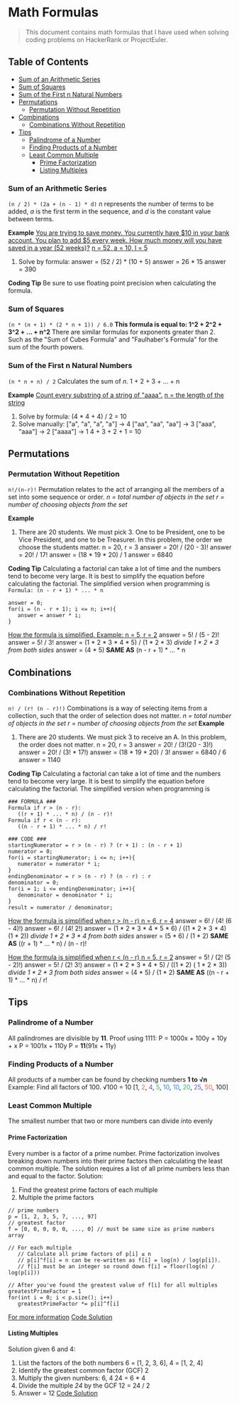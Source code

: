 # Math Formulas
> This document contains math formulas that I have used when solving coding problems on HackerRank or ProjectEuler.

## Table of Contents
- [Sum of an Arithmetic Series](#sum-of-an-arithmetic-series)
- [Sum of Squares](#sum-of-squares)
- [Sum of the First n Natural Numbers](#sum-of-the-first-n-natural-numbers)
- [Permutations](#permutations)
   - [Permutation Without Repetition](#permutation-without-repetition)
- [Combinations](#combinations)
   - [Combinations Without Repetition](#combinations-without-repetition)
- [Tips](#tips)
   - [Palindrome of a Number](#palindrome-of-a-number)
   - [Finding Products of a Number](#finding-products-of-a-number)
   - [Least Common Multiple](#least-common-multiple)
      - [Prime Factorization](#prime-factorization)
      - [Listing Multiples](#listing-multiples)
### Sum of an Arithmetic Series
`(n / 2) * (2a + (n - 1) * d)`
 *n* represents the number of terms to be added, *a* is the first term in the sequence, and *d* is the constant value between terms.

 **Example**
 <ins>You are trying to save money. You currently have $10 in your bank account. You plan to add $5 every week. How much money will you have saved in a year (52 weeks)?</ins>
 <ins>n = 52, a = 10, l = 5</ins>
1) Solve by formula:
   answer = (52 / 2) * (10 + 5)
   answer = 26 * 15
   answer = 390

**Coding Tip**
Be sure to use floating point precision when calculating the formula.

### Sum of Squares
`(n * (n + 1) * (2 * n + 1)) / 6.0`
**This formula is equal to: 1^2 + 2^2 + 3^2 + ... + n^2**
There are similar formulas for exponents greater than 2. Such as the "Sum of Cubes Formula" and "Faulhaber's Formula" for the sum of the fourth powers. 
### Sum of the First n Natural Numbers
`(n * n + n) / 2`
Calculates the sum of *n*.
1 + 2 + 3 + ... + n

**Example**
<ins>Count every substring of a string of "aaaa".</ins> 
   <ins>n = the length of the string</ins>
1) Solve by formula: 
   (4 * 4 + 4) / 2 = 10
2) Solve manually:
   ["a", "a", "a", "a"] -> 4
   ["aa", "aa", "aa"] -> 3
   ["aaa", "aaa"] -> 2
   ["aaaa"] -> 1
   4 + 3 + 2 + 1 = 10

## Permutations
### Permutation Without Repetition
`n!/(n-r)!`
Permutation relates to the act of arranging all the members of a set into some sequence or order.
*n = total number of objects in the set
r = number of choosing objects from the set*

**Example**
1) There are 20 students. We must pick 3. One to be President, one to be Vice President, and one to be Treasurer. In this problem, the order we choose the students matter.
n = 20, r = 3
answer = 20! / (20 - 3)!
answer = 20! / 17!
answer = (18 \*  19 \* 20) / 1
answer = 6840

**Coding Tip**
Calculating a factorial can take a lot of time and the numbers tend to become very large. It is best to simplify the equation before calculating the factorial. The simplified version when programming is
`Formula: (n - r + 1) * ... * n `
```
answer = 0;
for(i = (n - r + 1); i <= n; i++){
   answer = answer * i;
}
```
<ins>How the formula is simplified. 
Example: n = 5, r = 2</ins>
answer = 5! / (5 - 2)!
answer = 5! / 3!
answer = (1 * 2 * 3 * 4 * 5) / (1 * 2 * 3)
*divide 1 * 2 * 3 from both sides*
answer = (4 * 5) **SAME AS** (n - r + 1) * ... * n

## Combinations
### Combinations Without Repetition
`n! / (r! (n - r)!)`
Combinations is a way of selecting items from a collection, such that the order of selection does not matter.
*n = total number of objects in the set
r = number of choosing objects from the set*
**Example**
1) There are 20 students. We must pick 3 to receive an A. In this problem, the order does not matter.
   n = 20, r = 3
   answer = 20! / (3!(20 - 3)!)
   answer = 20! / (3! \* 17!)
   answer = (18 \* 19 \* 20) / 3!
   answer = 6840 / 6
   answer = 1140

**Coding Tip**
Calculating a factorial can take a lot of time and the numbers tend to become very large. It is best to simplify the equation before calculating the factorial. The simplified version when programming is
```
### FORMULA ###
Formula if r > (n - r): 
   ((r + 1) * ... * n) / (n - r)!
Formula if r < (n - r):
   ((n - r + 1) * ... * n) / r!
```
```
### CODE ###
startingNumerator = r > (n - r) ? (r + 1) : (n - r + 1)
numerator = 0;
for(i = startingNumerator; i <= n; i++){
   numerator = numerator * i;
}
endingDenominator = r > (n - r) ? (n - r) : r
denominator = 0;
for(i = 1; i <= endingDenominator; i++){
   denominator = denominator * i;
}
result = numerator / denominator;
```
<ins>How the formula is simplified when r > (n - r)
n = 6, r = 4</ins>
answer = 6! / (4! (6 - 4)!)
answer = 6! / (4! 2!)
answer = (1 * 2 * 3 * 4 * 5 * 6) / ((1 * 2 * 3 * 4) (1 * 2)) 
*divide 1 * 2 * 3 * 4 from both sides*
answer = (5 * 6) / (1 * 2) **SAME AS** ((r + 1) * ... * n) / (n - r)!

<ins>How the formula is simplified when r < (n - r)
n = 5, r = 2</ins>
answer = 5! / (2! (5 - 2)!)
answer = 5! / (2! 3!)
answer = (1 * 2 * 3 * 4 * 5) / ((1 * 2) ( 1 * 2 * 3)) 
*divide 1 * 2 * 3 from both sides*
answer = (4 * 5) / (1 * 2) **SAME AS** ((n - r + 1) * ... * n) / r!

## Tips
### Palindrome of a Number
All palindromes are divisible by **11**.
Proof using 1111:
P = 1000x + 100y + 10y + x
P = 1001x + 110y
P = **11**(91x + 11y)
### Finding Products of a Number
All products of a number can be found by checking numbers **1 to √n**
Example: Find all factors of 100.
√100 = 10
[1, <span style="color:Tomato">2</span>, <span style="color:SlateBlue">4</span>, <span style="color:MediumSeaGreen">5</span>, <span style="color:DodgerBlue">10</span>, <span style="color:DodgerBlue">10</span>, <span style="color:MediumSeaGreen">20</span>, <span style="color:SlateBlue">25</span>, <span style="color:Tomato">50</span>, 100]

### Least Common Multiple
The smallest number that two or more numbers can divide into evenly
#### Prime Factorization
Every number is a factor of a prime number. Prime factorization involves breaking down numbers into their prime factors then calculating the least common multiple. The solution requires a list of all prime numbers less than and equal to the factor.
Solution:
1) Find the greatest prime factors of each multiple
2) Multiple the prime factors

```
// prime numbers
p = [1, 2, 3, 5, 7, ..., 97]
// greatest factor
f = [0, 0, 0, 0, 0, ..., 0] // must be same size as prime numbers array

// For each multiple
   // Calculate all prime factors of p[i] ≤ n
   // p[i]^f[i] = n can be re-written as f[i] = log(n) / log(p[i]).
   // f[i] must be an integer so round down f[i] = floor(log(n) / log(p[i]))

// After you've found the greatest value of f[i] for all multiples
greatestPrimeFactor = 1
for(int i = 0; i < p.size(); i++)
   greatestPrimeFactor *= p[i]^f[i]
```
[For more information](https://projecteuler.net/overview=0005)
[Code Solution](https://github.com/Jeff-Enriquez/CodingChallenges/blob/main/ProjectEuler/SmallestMultiple/SmallestMultiple.java)
#### Listing Multiples
Solution given 6 and 4:
1. List the factors of the both numbers
	6 = [1, 2, 3, 6], 4 = [1, 2, 4]
2. Identify the greatest common factor (GCF)
	2
3. Multiply the given numbers: 6, 4
	24 = 6 * 4
4. Divide the multiple *24* by the GCF
	12 = 24 / 2
5. Answer = 12
[Code Solution](https://github.com/Jeff-Enriquez/CodingChallenges/blob/main/ProjectEuler/SmallestMultiple/SmallestMultiple.java)